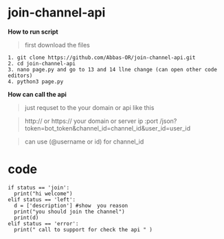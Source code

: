 # join-channel-api

**How to run script**

> first download the files 
```
1. git clone https://github.com/Abbas-OR/join-channel-api.git
2. cd join-channel-api
3. nano page.py and go to 13 and 14 llne change (can open other code editors)
4. python3 page.py
```
**How can call the api**

> just requset to the your domain or api  like  this 
 
> http:// or https:// your domain or server ip :port /json?token=bot_token&channel_id=channel_id&user_id=user_id

> can use (@username or id) for channel_id

# code
```
if status == 'join':
  print("hi welcome")
elif status == 'left':
  d = ['description'] #show  you reason
  print("you should join the channel")
  print(d)
elif status == 'error':
  print(" call to support for check the api " ) 
```
